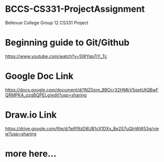 # BCCS-CS331-ProjectAssignment
Bellevue College Group 12 CS331 Project

# Beginning guide to Git/Github
https://www.youtube.com/watch?v=SWYqp7iY_Tc

# Google Doc Link
https://docs.google.com/document/d/1NZGom_8BOcr32HMkV5qptUtQBwFQRMPKA_ozgBQPELg/edit?usp=sharing

# Draw.io Link
https://drive.google.com/file/d/1e919zD8UB1cX1DXx_8e2S7uQInWi653g/view?usp=sharing

# more here...
